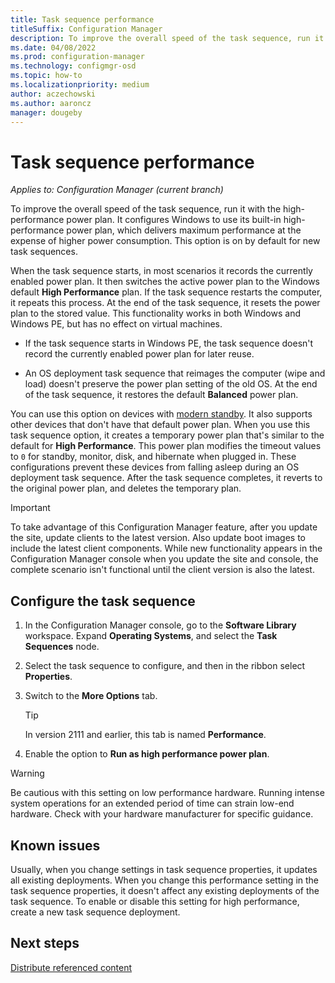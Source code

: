 ```yaml
---
title: Task sequence performance
titleSuffix: Configuration Manager
description: To improve the overall speed of the task sequence, run it with the Windows high-performance power plan.
ms.date: 04/08/2022
ms.prod: configuration-manager
ms.technology: configmgr-osd
ms.topic: how-to
ms.localizationpriority: medium
author: aczechowski
ms.author: aaroncz
manager: dougeby
---
```


# Task sequence performance

*Applies to: Configuration Manager (current branch)*

<!--3555926-->

To improve the overall speed of the task sequence, run it with the high-performance power plan. It configures Windows to use its built-in high-performance power plan, which delivers maximum performance at the expense of higher power consumption. This option is on by default for new task sequences.

When the task sequence starts, in most scenarios it records the currently enabled power plan. It then switches the active power plan to the Windows default **High Performance** plan. If the task sequence restarts the computer, it repeats this process. At the end of the task sequence, it resets the power plan to the stored value. This functionality works in both Windows and Windows PE, but has no effect on virtual machines.

- If the task sequence starts in Windows PE, the task sequence doesn't record the currently enabled power plan for later reuse.

- An OS deployment task sequence that reimages the computer (wipe and load) doesn't preserve the power plan setting of the old OS. At the end of the task sequence, it restores the default **Balanced** power plan.

You can use this option on devices with [modern standby](/windows-hardware/design/device-experiences/modern-standby).<!--7721999 & 8177793--> It also supports other devices that don't have that default power plan. When you use this task sequence option, it creates a temporary power plan that's similar to the default for **High Performance**. This power plan modifies the timeout values to `0` for standby, monitor, disk, and hibernate when plugged in. These configurations prevent these devices from falling asleep during an OS deployment task sequence.<!--MEMDocs#1646--> After the task sequence completes, it reverts to the original power plan, and deletes the temporary plan.

> [!IMPORTANT]
> To take advantage of this Configuration Manager feature, after you update the site, update clients to the latest version. Also update boot images to include the latest client components. While new functionality appears in the Configuration Manager console when you update the site and console, the complete scenario isn't functional until the client version is also the latest.

## Configure the task sequence

1. In the Configuration Manager console, go to the **Software Library** workspace. Expand **Operating Systems**, and select the **Task Sequences** node.

1. Select the task sequence to configure, and then in the ribbon select **Properties**.

1. Switch to the **More Options** tab.

    > [!TIP]
    > In version 2111 and earlier, this tab is named **Performance**.

1. Enable the option to **Run as high performance power plan**.

> [!WARNING]
> Be cautious with this setting on low performance hardware. Running intense system operations for an extended period of time can strain low-end hardware. Check with your hardware manufacturer for specific guidance.

## Known issues

<!-- 5554928 -->

Usually, when you change settings in task sequence properties, it updates all existing deployments. When you change this performance setting in the task sequence properties, it doesn't affect any existing deployments of the task sequence. To enable or disable this setting for high performance, create a new task sequence deployment.
<!-- MEMDocs#437, SCCMDocs#2107 -->

## Next steps

[Distribute referenced content](distribute-task-sequence-referenced-content.md)
